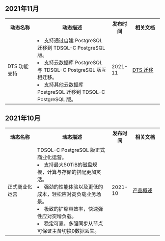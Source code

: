 
## 2021年11月
<table>
<tr><th width=20%>动态名称</th><th width=50%>动态描述</th><th width=10%>发布时间</th><th width=20%>相关文档</th></tr>
<tr>
<td>DTS 功能支持 </td>
<td>
<li>支持通过自建 PostgreSQL 迁移到 TDSQL-C PostgreSQL 版。</li>
<li>支持云数据库 PostgreSQL 与 TDSQL-C PostgreSQL 版互相迁移。</li>
<li>支持其他云数据库 PostgreSQL 迁移到 TDSQL-C PostgreSQL 版。</li></td>
<td>2021-11</td>
<td><a href="https://cloud.tencent.com/document/product/571/68304" target="_blank">DTS 迁移</a></td></tr>
</table>

## 2021年10月
<table>
<tr><th width=20%>动态名称</th><th width=50%>动态描述</th><th width=10%>发布时间</th><th width=20%>相关文档</th></tr>
<tr>
<td>正式商业化运营 </td>
<td>TDSQL-C PostgreSQL 版正式商业化运营。<br>
<li>支持最大50TiB的磁盘规模，计算与存储的搭配更加灵活。</li>
<li>强劲的性能体验以及更低的成本，轻松应对高负载业务场景。</li>
<li>极致的扩缩容效率，快速弹性应对突增负载。</li>
<li>稳定可靠，多强同步从节点可保证主备切换0数据丢失。</li></td>
<td>2021-10</td>
<td><a href="https://cloud.tencent.com/document/product/1556/68603" target="_blank">产品概述</a></td></tr>
</table>

